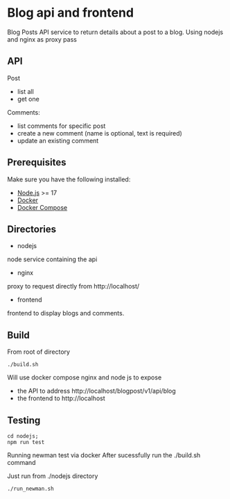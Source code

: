 # Blog api and frontend
Blog Posts API service to return details about a post to a blog.
Using nodejs and nginx as proxy pass

## API
Post
- list all
- get one

Comments:
- list comments for specific post
- create a new comment (name is optional, text is required)
- update an existing comment

## Prerequisites
Make sure you have the following installed:
- [Node.js](https://nodejs.org/en/download/) >= 17
- [Docker](https://www.docker.com/)
- [Docker Compose](https://docs.docker.com/compose/install/)


## Directories
- nodejs

node service containing the api 

- nginx

proxy to request directly from http://localhost/

- frontend

frontend to display blogs and comments.

## Build
From root of directory

```./build.sh```

Will use docker compose nginx and node js to expose 
- the API to address http://localhost/blogpost/v1/api/blog
- the frontend to http://localhost

## Testing 

```
cd nodejs; 
npm run test
```
Running newman test via docker
After sucessfully run the ./build.sh command

Just run from ./nodejs directory
```bash 
./run_newman.sh 
``` 

